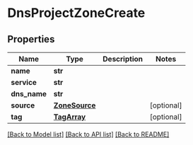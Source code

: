 # DnsProjectZoneCreate

## Properties
Name | Type | Description | Notes
------------ | ------------- | ------------- | -------------
**name** | **str** |  | 
**service** | **str** |  | 
**dns_name** | **str** |  | 
**source** | [**ZoneSource**](ZoneSource.md) |  | [optional] 
**tag** | [**TagArray**](TagArray.md) |  | [optional] 

[[Back to Model list]](../README.md#documentation-for-models) [[Back to API list]](../README.md#documentation-for-api-endpoints) [[Back to README]](../README.md)


